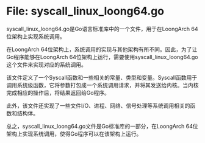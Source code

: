 # File: syscall_linux_loong64.go

syscall_linux_loong64.go是Go语言标准库中的一个文件，用于在LoongArch 64位架构上实现系统调用。

在LoongArch 64位架构上，系统调用的实现与其他架构有所不同。因此，为了让Go程序能够在LoongArch 64位架构上运行，需要使用syscall_linux_loong64.go这个文件来实现对应的系统调用。

该文件定义了一个Syscall函数和一些相关的常量、类型和变量。Syscall函数用于调用系统级函数，它将参数打包成一个系统调用请求，并将其发送给内核。当内核完成相应的操作后，将结果返回给Go程序。

此外，该文件还实现了一些文件I/O、进程、网络、信号处理等系统调用相关的函数和结构体。

总之，syscall_linux_loong64.go文件是Go标准库的一部分，在LoongArch 64位架构上实现系统调用，使得Go程序可以在该架构上运行。

